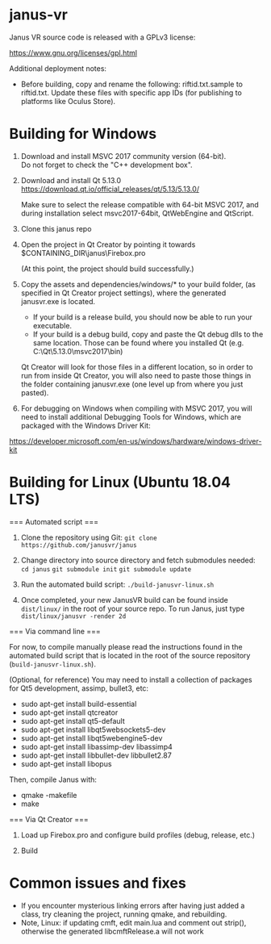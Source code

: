 # janus-vr

Janus VR source code is released with a GPLv3 license:

https://www.gnu.org/licenses/gpl.html

Additional deployment notes:

- Before building, copy and rename the following: riftid.txt.sample
to riftid.txt. Update these files with specific app IDs (for publishing 
to platforms like Oculus Store).

Building for Windows
===================

1) Download and install MSVC 2017 community version (64-bit).  
   Do not forget to check the "C++ development box".

2) Download and install Qt 5.13.0
   https://download.qt.io/official_releases/qt/5.13/5.13.0/

   Make sure to select the release compatible with 64-bit MSVC 2017,
   and during installation select msvc2017-64bit, QtWebEngine and 
   QtScript.

3) Clone this janus repo

4) Open the project in Qt Creator by pointing it towards
   $CONTAINING_DIR\janus\Firebox.pro

   (At this point, the project should build successfully.)

5) Copy the assets and dependencies/windows/* to your build folder, 
   (as specified in Qt Creator project settings), where the generated 
   janusvr.exe is located.

   - If your build is a release build, you should now be able to run your 
     executable.
   - If your build is a debug build, copy and paste the Qt debug dlls 
   	 to the same location. Those can be found where you installed Qt
     (e.g. C:\Qt\5.13.0\msvc2017\bin)

   Qt Creator will look for those files in a different location, so in 
   order to run from inside Qt Creator, you will also need to paste 
   those things in the folder containing janusvr.exe (one level up from 
   where you just pasted).

6. For debugging on Windows when compiling with MSVC 2017, you will need 
   to install additional Debugging Tools for Windows, which are packaged 
   with the Windows Driver Kit: 

https://developer.microsoft.com/en-us/windows/hardware/windows-driver-kit

Building for Linux (Ubuntu 18.04 LTS)
================================================

=== Automated script ===

1) Clone the repository using Git:
	`git clone https://github.com/janusvr/janus`

2) Change directory into source directory and fetch submodules needed:
  `cd janus`
  `git submodule init`
  `git submodule update`

2) Run the automated build script:
	`./build-janusvr-linux.sh`

3) Once completed, your new JanusVR build can be found inside `dist/linux/` in the root of your source repo.
   To run Janus, just type `dist/linux/janusvr -render 2d`

=== Via command line ===

For now, to compile manually please read the instructions found in the automated build script that
is located in the root of the source repository (`build-janusvr-linux.sh`).

(Optional, for reference) You may need to install a collection of packages for Qt5 development, assimp, 
bullet3, etc:

   - sudo apt-get install build-essential
   - sudo apt-get install qtcreator
   - sudo apt-get install qt5-default
   - sudo apt-get install libqt5websockets5-dev
   - sudo apt-get install libqt5webengine5-dev
   - sudo apt-get install libassimp-dev libassimp4
   - sudo apt-get install libbullet-dev libbullet2.87
   - sudo apt-get install libopus

Then, compile Janus with:

   - qmake -makefile
   - make
 
=== Via Qt Creator ===

1)  Load up Firebox.pro and configure build profiles (debug, release, etc.)

2)  Build

Common issues and fixes
=======================

- If you encounter mysterious linking errors after having just added
  a class, try cleaning the project, running qmake, and rebuilding.
- Note, Linux: if updating cmft, edit main.lua and comment out strip(), 
  otherwise the generated libcmftRelease.a will not work
   
